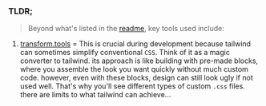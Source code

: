 ### TLDR;

> Beyond what's listed in the [readme](/readme.md), key tools used include:
1. [transform.tools](https://transform.tools/) = This is crucial during development because tailwind can sometimes simplify conventional `CSS`. Think of it as a magic converter to tailwind. its approach is like building with pre-made blocks, where you assemble the look you want quickly without much custom code. however, even with these blocks, design can still look ugly if not used well. That's why you'll see different types of custom `.css` files. there are limits to what tailwind can achieve...